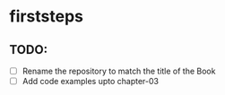 # firststeps

## TODO:

- [ ] Rename the repository to match the title of the Book
- [ ] Add code examples upto chapter-03
